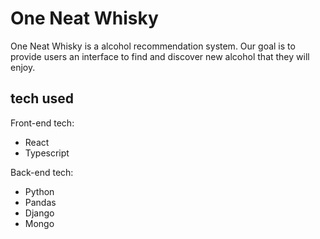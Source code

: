 # One Neat Whisky

One Neat Whisky is a alcohol recommendation system. Our goal is to provide users an interface to find and discover new alcohol that they will enjoy.

## tech used

Front-end tech:
- React
- Typescript

Back-end tech:
- Python
- Pandas
- Django
- Mongo